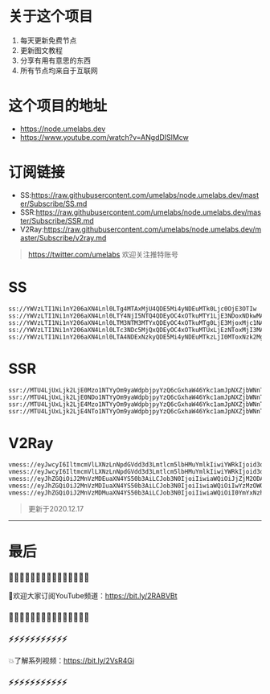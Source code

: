 # 关于这个项目
1. 每天更新免费节点
2. 更新图文教程
3. 分享有用有意思的东西
4. 所有节点均来自于互联网

# 这个项目的地址

* https://node.umelabs.dev
* https://www.youtube.com/watch?v=ANgdDISlMcw

# 订阅链接

* SS:https://raw.githubusercontent.com/umelabs/node.umelabs.dev/master/Subscribe/SS.md
* SSR:https://raw.githubusercontent.com/umelabs/node.umelabs.dev/master/Subscribe/SSR.md
* V2Ray:https://raw.githubusercontent.com/umelabs/node.umelabs.dev/master/Subscribe/v2ray.md

>  https://twitter.com/umelabs 欢迎关注推特账号

# SS

```http
ss://YWVzLTI1Ni1nY206aXN4Lnl0LTg4MTAxMjU4QDE5Mi4yNDEuMTk0Ljc0OjE3OTIw
ss://YWVzLTI1Ni1nY206aXN4Lnl0LTY4NjI5NTQ4QDEyOC4xOTkuMTY1LjE3NDoxNDkwMA==
ss://YWVzLTI1Ni1nY206aXN4Lnl0LTM3NTM3MTYxQDEyOC4xOTkuMTg0LjE3MjoxMjc1NA==
ss://YWVzLTI1Ni1nY206aXN4Lnl0LTc3NDc5MjQxQDEyOC4xOTkuMTUxLjEzNToxMjI3MA==
ss://YWVzLTI1Ni1nY206aXN4Lnl0LTA4NDExNzkyQDE5Mi4yNDEuMTkzLjI0MToxNzk2Mg==
```

# SSR

```http
ssr://MTU4LjUxLjk2LjE0Mzo1NTYyOm9yaWdpbjpyYzQ6cGxhaW46Ykc1amJpNXZjbWNnTjJoeS8_b2Jmc3BhcmFtPSZyZW1hcmtzPTVyU2I1cDJKNTUtMlJRJmdyb3VwPVRHNWpiaTV2Y21j
ssr://MTU4LjUxLjk2LjE0NDo1NTYyOm9yaWdpbjpyYzQ6cGxhaW46Ykc1amJpNXZjbWNnTjJoeS8_b2Jmc3BhcmFtPSZyZW1hcmtzPTVyU2I1cDJKNTUtMlJnJmdyb3VwPVRHNWpiaTV2Y21j
ssr://MTU4LjUxLjk2LjE4Mzo1NTYyOm9yaWdpbjpyYzQ6cGxhaW46Ykc1amJpNXZjbWNnTjJoeS8_b2Jmc3BhcmFtPSZyZW1hcmtzPTVyU2I1cDJKNTUtMlJ3Jmdyb3VwPVRHNWpiaTV2Y21j
ssr://MTU4LjUxLjk2LjE4NTo1NTYyOm9yaWdpbjpyYzQ6cGxhaW46Ykc1amJpNXZjbWNnTjJoeS8_b2Jmc3BhcmFtPSZyZW1hcmtzPTVyU2I1cDJKNTUtMlNBJmdyb3VwPVRHNWpiaTV2Y21j
```

# V2Ray

```http
vmess://eyJwcyI6IltmcmVlLXNzLnNpdGVdd3d3Lmtlcm5lbHMuYmlkIiwiYWRkIjoid3d3Lmtlcm5lbHMuYmlkIiwicG9ydCI6IjQ0MyIsImlkIjoiYjIwZWFlODYtZDk4Zi0yNDI2LWM0YjItN2JlZTNjMzQ4MTk0IiwiYWlkIjoiMCIsIm5ldCI6IndzIiwidHlwZSI6Im5vbmUiLCJob3N0IjoiL3dzIiwidGxzIjoidGxzIn0=
vmess://eyJwcyI6IltmcmVlLXNzLnNpdGVdd3d3Lmtlcm5lbHMuYmlkIiwiYWRkIjoid3d3Lmtlcm5lbHMuYmlkIiwicG9ydCI6IjgwIiwiaWQiOiI2Yzc5MTE3Ny0xNTkxLTM2ZWYtMDI5Ny1lMzczNDRiMDhlMmEiLCJhaWQiOiIwIiwibmV0Ijoid3MiLCJ0eXBlIjoibm9uZSIsImhvc3QiOiIvd3MiLCJ0bHMiOiJub25lIn0=
vmess://eyJhZGQiOiJ2MnVzMDEuaXN4YS50b3AiLCJob3N0IjoiIiwiaWQiOiJjZjM2ODA1Yi01M2NjLTQwZGQtYWNlOC02ZmQxNWExYzRmNjUiLCJuZXQiOiJ3cyIsInBhdGgiOiJcL3JheSIsInBvcnQiOiI0NDMiLCJwcyI6ImlzeC55dC0wMSIsInRscyI6InRscyIsInYiOjIsImFpZCI6MCwidHlwZSI6Im5vbmUifQo=
vmess://eyJhZGQiOiJ2MnVzMDIuaXN4YS50b3AiLCJob3N0IjoiIiwiaWQiOiIwYzMzOWQ2OC03M2E4LTRjYWQtOTBjMC02YWUzMjE1ZGRiMzMiLCJuZXQiOiJ3cyIsInBhdGgiOiJcL3JheSIsInBvcnQiOiI0NDMiLCJwcyI6ImlzeC55dC0wMiIsInRscyI6InRscyIsInYiOjIsImFpZCI6MCwidHlwZSI6Im5vbmUifQo=
vmess://eyJhZGQiOiJ2MnVzMDMuaXN4YS50b3AiLCJob3N0IjoiIiwiaWQiOiI0YmYxNzhhMy0wNzc4LTRmY2EtYmFmYi1kOThmMDRhN2RmNmUiLCJuZXQiOiJ3cyIsInBhdGgiOiJcL3JheSIsInBvcnQiOiI0NDMiLCJwcyI6ImlzeC55dC0wMyIsInRscyI6InRscyIsInYiOjIsImFpZCI6MCwidHlwZSI6Im5vbmUifQo=
```



> 更新于2020.12.17

---

# 最后
### 🌸🌸🌸🌸🌸🌸🌸🌸🌸🌸🌸🌸🌸🌸🌸

👏欢迎大家订阅YouTube频道：https://bit.ly/2RABVBt

### 🌸🌸🌸🌸🌸🌸🌸🌸🌸🌸🌸🌸🌸🌸🌸



### ⚡️⚡️⚡️⚡️⚡️⚡️⚡️⚡️⚡️⚡️⚡️

💥了解系列视频：https://bit.ly/2VsR4Gi

### ⚡️⚡️⚡️⚡️⚡️⚡️⚡️⚡️⚡️⚡️⚡️